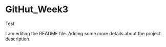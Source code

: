 # GitHut_Week3
Test


I am editing the README file. Adding some more details about the project description.
